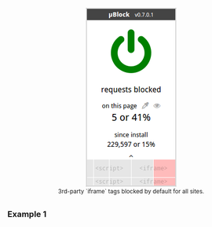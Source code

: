 <p align="center"><img src="https://raw.githubusercontent.com/gorhill/uBlock/master/doc/img/dynamic-filtering-7.png" /><br><sup>3rd-party `iframe` tags blocked by default for all sites.</sup></p>

### Example 1
